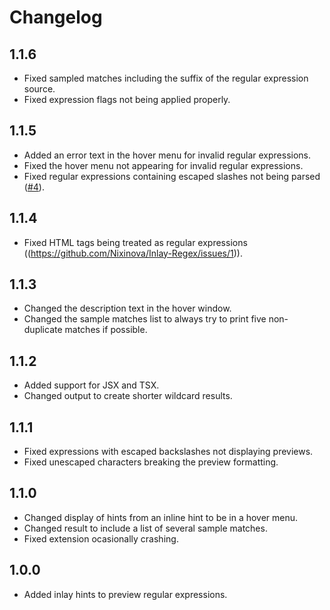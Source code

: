 # Changelog

## 1.1.6
- Fixed sampled matches including the suffix of the regular expression source.
- Fixed expression flags not being applied properly.

## 1.1.5
- Added an error text in the hover menu for invalid regular expressions.
- Fixed the hover menu not appearing for invalid regular expressions.
- Fixed regular expressions containing escaped slashes not being parsed ([#4](https://github.com/Nixinova/InlayRegex/issues/4)).

## 1.1.4
- Fixed HTML tags being treated as regular expressions ((https://github.com/Nixinova/Inlay-Regex/issues/1)).

## 1.1.3
- Changed the description text in the hover window.
- Changed the sample matches list to always try to print five non-duplicate matches if possible.

## 1.1.2
- Added support for JSX and TSX.
- Changed output to create shorter wildcard results.

## 1.1.1
- Fixed expressions with escaped backslashes not displaying previews.
- Fixed unescaped characters breaking the preview formatting.

## 1.1.0
- Changed display of hints from an inline hint to be in a hover menu.
- Changed result to include a list of several sample matches.
- Fixed extension ocasionally crashing.

## 1.0.0
- Added inlay hints to preview regular expressions.
